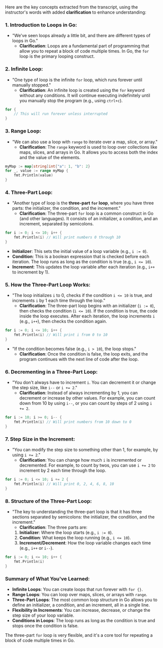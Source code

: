 Here are the key concepts extracted from the transcript, using the instructor's words with added **clarification** to enhance understanding:

### 1. **Introduction to Loops in Go**:
   - "We've seen loops already a little bit, and there are different types of loops in Go."
     - **Clarification**: Loops are a fundamental part of programming that allow you to repeat a block of code multiple times. In Go, the `for` loop is the primary looping construct.

### 2. **Infinite Loop**:
   - "One type of loop is the infinite `for` loop, which runs forever until manually stopped."
     - **Clarification**: An infinite loop is created using the `for` keyword without any conditions. It will continue executing indefinitely until you manually stop the program (e.g., using `ctrl+c`).

   ```go
   for {
       // This will run forever unless interrupted
   }
   ```

### 3. **Range Loop**:
   - "We can also use a loop with `range` to iterate over a map, slice, or array."
     - **Clarification**: The `range` keyword is used to loop over collections like maps, slices, and arrays in Go. It allows you to access both the index and the value of the elements.

   ```go
   myMap := map[string]int{"a": 1, "b": 2}
   for _, value := range myMap {
       fmt.Println(value)
   }
   ```

### 4. **Three-Part Loop**:
   - "Another type of loop is the **three-part `for` loop**, where you have three parts: the initializer, the condition, and the increment."
     - **Clarification**: The three-part `for` loop is a common construct in Go (and other languages). It consists of an initializer, a condition, and an increment, separated by semicolons.

   ```go
   for i := 0; i <= 10; i++ {
       fmt.Println(i) // Will print numbers 0 through 10
   }
   ```

   - **Initializer**: This sets the initial value of a loop variable (e.g., `i := 0`).
   - **Condition**: This is a boolean expression that is checked before each iteration. The loop runs as long as the condition is true (e.g., `i <= 10`).
   - **Increment**: This updates the loop variable after each iteration (e.g., `i++` to increment by 1).

### 5. **How the Three-Part Loop Works**:
   - "The loop initializes `i` to 0, checks if the condition `i <= 10` is true, and increments `i` by 1 each time through the loop."
     - **Clarification**: The three-part loop begins with an initializer (`i := 0`), then checks the condition (`i <= 10`). If the condition is true, the code inside the loop executes. After each iteration, the loop increments `i` (e.g., `i++`), then checks the condition again.

   ```go
   for i := 0; i <= 10; i++ {
       fmt.Println(i) // Will print i from 0 to 10
   }
   ```

   - "If the condition becomes false (e.g., `i > 10`), the loop stops."
     - **Clarification**: Once the condition is false, the loop exits, and the program continues with the next line of code after the loop.

### 6. **Decrementing in a Three-Part Loop**:
   - "You don't always have to increment `i`. You can decrement it or change the step size, like `i--` or `i += 2`."
     - **Clarification**: Instead of always incrementing by 1, you can decrement or increase by other values. For example, you can count down from 10 by using `i--`, or you can count by steps of 2 using `i += 2`.

   ```go
   for i := 10; i >= 0; i-- {
       fmt.Println(i) // Will print numbers from 10 down to 0
   }
   ```

### 7. **Step Size in the Increment**:
   - "You can modify the step size to something other than 1, for example, by using `i += 2`."
     - **Clarification**: You can change how much `i` is incremented or decremented. For example, to count by twos, you can use `i += 2` to increment by 2 each time through the loop.

   ```go
   for i := 0; i <= 10; i += 2 {
       fmt.Println(i) // Will print 0, 2, 4, 6, 8, 10
   }
   ```

### 8. **Structure of the Three-Part Loop**:
   - "The key to understanding the three-part loop is that it has three sections separated by semicolons: the initializer, the condition, and the increment."
     - **Clarification**: The three parts are:
     1. **Initializer**: Where the loop starts (e.g., `i := 0`).
     2. **Condition**: What keeps the loop running (e.g., `i <= 10`).
     3. **Increment/Decrement**: How the loop variable changes each time (e.g., `i++` or `i--`).

   ```go
   for i := 0; i <= 10; i++ {
       fmt.Println(i)
   }
   ```

### Summary of What You've Learned:
- **Infinite Loops**: You can create loops that run forever with `for {}`.
- **Range Loops**: You can loop over maps, slices, or arrays with `range`.
- **Three-Part Loops**: The most common loop structure in Go allows you to define an initializer, a condition, and an increment, all in a single line.
- **Flexibility in Increments**: You can increase, decrease, or change the step size of your loop variable.
- **Conditions in Loops**: The loop runs as long as the condition is true and stops once the condition is false.

The three-part `for` loop is very flexible, and it's a core tool for repeating a block of code multiple times in Go.